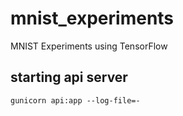 # mnist_experiments
MNIST Experiments using TensorFlow

## starting api server
`gunicorn api:app --log-file=-`
